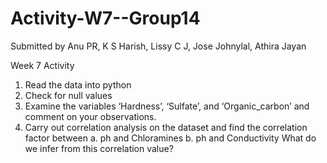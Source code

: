 # Activity-W7--Group14
Submitted by Anu PR, K S Harish, Lissy C J, Jose Johnylal, Athira Jayan


Week 7 Activity

1. Read the data into python
2. Check for null values
3. Examine the variables ‘Hardness’, ‘Sulfate’, and ‘Organic_carbon’ and
comment on your observations.
4. Carry out correlation analysis on the dataset and find the correlation factor
between
a. ph and Chloramines
b. ph and Conductivity
What do we infer from this correlation value?
